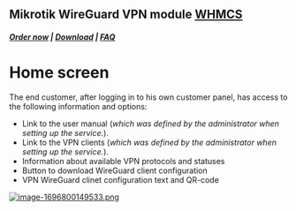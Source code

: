 ## Mikrotik WireGuard VPN module **[WHMCS](https://puqcloud.com/link.php?id=77)** 

#####  [Order now](https://puqcloud.com/index.php?rp=/store/whmcs-module-mikrotik-wireguard-vpn) | [Download](https://download.puqcloud.com/WHMCS/servers/PUQ_WHMCS-Mikrotik-WireGuard-VPN/) | [FAQ](https://faq.puqcloud.com/)

# Home screen

The end customer, after logging in to his own customer panel, has access to the following information and options:
 
- Link to the user manual (*which was defined by the administrator when setting up the service.*).
- Link to the VPN clients (*which was defined by the administrator when setting up the service.*).
- Information about available VPN protocols and statuses
- Button to download WireGuard client configuration
- VPN WireGuard clinet configuration text and QR-code

[![image-1696800149533.png](https://doc.puq.info/uploads/images/gallery/2023-10/scaled-1680-/image-1696800149533.png)](https://doc.puq.info/uploads/images/gallery/2023-10/image-1696800149533.png)